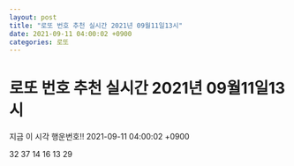 ```yaml
---
layout: post
title: "로또 번호 추천 실시간 2021년 09월11일13시"
date: 2021-09-11 04:00:02 +0900
categories: 로또
---
```


# 로또 번호 추천 실시간 2021년 09월11일13시

지금 이 시각 행운번호!! 2021-09-11 04:00:02 +0900

 32  37  14  16  13  29 

